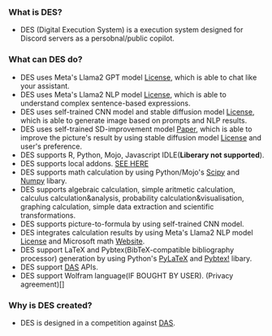 ### What is DES?
- DES (Digital Execution System) is a execution system designed for Discord servers as a persobnal/public copilot.
### What can DES do?
- DES uses Meta's Llama2 GPT model [License](Llama.LICENSE), which is able to chat like your assistant.
- DES uses Meta's Llama2 NLP model [License](), which is able to understand complex sentence-based expressions.
- DES uses self-trained CNN model and stable diffusion model [License](Stability_ai.LICENSE), which is able to generate image based on prompts and NLP results.
- DES uses self-trained SD-improvement model [Paper](), which is able to improve the picture's result by using stable diffusion model [License](Stability_ai.LICENSE) and user's preference.
- DES supports R, Python, Mojo, Javascript IDLE(**Liberary not supported**).
- DES supports local addons. [SEE HERE]()
- DES supports math calculation by using Python/Mojo's [Scipy](https://scipy.org) and [Numpy](https://numpy.org/) libary.
- DES supports algebraic calculation, simple aritmetic calculation, calculus calculation&analysis, probability calculation&visualisation, graphing calculation, simple data extraction and scientific transformations.
- DES supports picture-to-formula by using self-trained CNN model.
- DES integrates calculation results by using Meta's Llama2 NLP model [License]() and Microsoft math [Website](https://math.microsoft.com).
- DES support LaTeX and Pybtex(BibTeX-compatible bibliography processor) generation by using Python's [PyLaTeX](https://github.com/JelteF/PyLaTeX) and [Pybtex!](https://pybtex.org/) libary.
- DES support [DAS](https://emperorowl.gitbook.io/das) APIs.
- DES support Wolfram language(IF BOUGHT BY USER). (Privacy agreement)[]
### Why is DES created?
- DES is designed in a competition against [DAS](https://emperorowl.gitbook.io/das/).